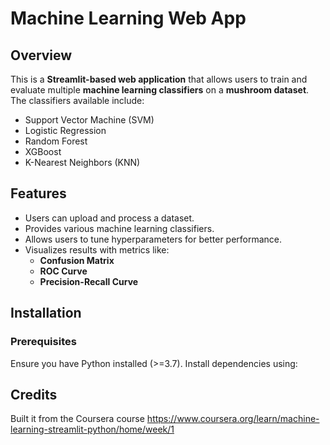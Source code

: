# Machine Learning Web App

## Overview
This is a **Streamlit-based web application** that allows users to train and evaluate multiple **machine learning classifiers** on a **mushroom dataset**. The classifiers available include:

- Support Vector Machine (SVM)
- Logistic Regression
- Random Forest
- XGBoost
- K-Nearest Neighbors (KNN)

## Features
- Users can upload and process a dataset.
- Provides various machine learning classifiers.
- Allows users to tune hyperparameters for better performance.
- Visualizes results with metrics like:
  - **Confusion Matrix**
  - **ROC Curve**
  - **Precision-Recall Curve**

## Installation

### Prerequisites
Ensure you have Python installed (>=3.7). Install dependencies using:


## Credits

Built it from the Coursera course
https://www.coursera.org/learn/machine-learning-streamlit-python/home/week/1